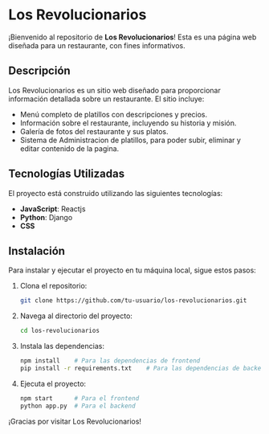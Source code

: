 # Los Revolucionarios

¡Bienvenido al repositorio de **Los Revolucionarios**! Esta es una página web diseñada para un restaurante, con fines informativos.

## Descripción

Los Revolucionarios es un sitio web diseñado para proporcionar información detallada sobre un restaurante. El sitio incluye:

- Menú completo de platillos con descripciones y precios.
- Información sobre el restaurante, incluyendo su historia y misión.
- Galería de fotos del restaurante y sus platos.
- Sistema de Administracion de platillos, para poder subir, eliminar y editar contenido de la pagina.

## Tecnologías Utilizadas

El proyecto está construido utilizando las siguientes tecnologías:

- **JavaScript**: Reactjs
- **Python**: Django
- **CSS**

## Instalación

Para instalar y ejecutar el proyecto en tu máquina local, sigue estos pasos:

1. Clona el repositorio:
    ```sh
    git clone https://github.com/tu-usuario/los-revolucionarios.git
    ```
2. Navega al directorio del proyecto:
    ```sh
    cd los-revolucionarios
    ```
3. Instala las dependencias:
    ```sh
    npm install    # Para las dependencias de frontend
    pip install -r requirements.txt    # Para las dependencias de backend
    ```
4. Ejecuta el proyecto:
    ```sh
    npm start      # Para el frontend
    python app.py  # Para el backend
    ```
    
¡Gracias por visitar Los Revolucionarios!
